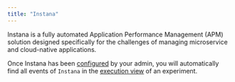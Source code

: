 ```yaml
---
title: "Instana"
---
```

Instana is a fully automated Application Performance Management (APM) solution designed specifically for the challenges of managing microservice and
cloud-native applications.

Once Instana has been [configured](../../install-configure/70-configure-monitoring/20-instana) by your admin, you will automatically find all events of `Instana` in
the [execution view](../../use/10-experiments/20-run) of an experiment.
